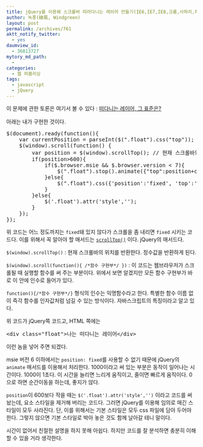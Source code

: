 ```yaml
---
title: jQuery를 이용해 스크롤바 따라다니는 레이어 만들기(IE6,IE7,IE8,크롬,사파리,파폭)
author: 녹풍(綠風, Windgreen)
layout: post
permalink: /archives/761
aktt_notify_twitter:
  - yes
daumview_id:
  - 36813727
mytory_md_path:
  - 
categories:
  - 웹 퍼블리싱
tags:
  - javascript
  - jQuery
---
```

<span style="line-height: 1.5em;">이 문제에 관한 토론은 여기서 볼 수 있다 : </span><a style="line-height: 1.5em;" href="http://forum.standardmag.org/viewtopic.php?id=513">떠다니는 레이어, 그 표준은?</a>

아래는 내가 구현한 것이다.

<pre class="brush:js">$(document).ready(function(){
    var currentPosition = parseInt($(".float").css("top"));
    $(window).scroll(function() {
        var position = $(window).scrollTop(); // 현재 스크롤바의 위치값을 반환합니다.
        if(position&gt;600){
        	if($.browser.msie && $.browser.version &lt; 7){
        		$(".float").stop().animate({"top":position+currentPosition-600+"px"},1000);
        	}else{
        		$(".float").css({'position':'fixed', 'top':'20px'});
        	}
        }else{
        	$('.float').attr('style','');
        }
    });
});</pre>

위 코드는 어느 정도까지는 `fixed`돼 있지 않다가 스크롤을 좀 내리면 `fixed` 시키는 코드다. 이를 위해서 꼭 알아야 할 매서드는 <a href="http://api.jquery.com/scrollTop/" target="_blank"><code>scrollTop()</code></a> 이다. jQuery의 매서드다.

`$(window).scrollTop()` : 현재 스크롤바의 위치를 반환한다. 정수값을 반환하게 된다.

`$(window).scroll(function(){ /*함수 구현부*/ })` : 이 코드는 웹브라우저가 스크롤될 때 실행할 함수를 써 주는 부분이다. 위에서 보면 알겠지만 모든 함수 구현부가 바로 이 안에 인수로 들어가 있다.

`function(){/*함수 구현부*/}` 형식의 인수는 익명함수라고 한다. 특별한 함수 이름 없이 즉각 함수를 인자값처럼 넘길 수 있는 방식이다. 자바스크립트의 특징이라고 알고 있다.

위 코드가 jQuery쪽 코드고, HTML 쪽에는

<pre class="brush:html">&lt;div class="float"&gt;나는 떠다니는 레이어&lt;/div&gt;</pre>

이런 놈을 넣어 주면 되겠다.

msie 버전 6 이하에서는 `position: fixed`를 사용할 수 없기 때문에 jQuery의 `animate` 매서드를 이용해서 처리한다. 1000이라고 써 있는 부분은 동작이 일어나는 시간이다. 1000이 1초다. 이 시간을 늘리면 느리게 움직이고, 줄이면 빠르게 움직이다. 0으로 하면 순간이동을 하는데, 좋지가 않다.

`position`이 600보다 작을 때는 `$('.float').attr('style','')` 이라고 코드를 써 놨는데, 요소 스타일을 제거해 버리는 코드다. 그러면 jQuery를 이용해 임의로 매긴 스타일이 모두 사라진다. 단, 이를 위해서는 기본 스타일은 모두 css 파일에 담아 두어야 한다. 그렇지 않으면 기본 스타일로 박아 놓은 것도 함께 날아갈 테니 말이다.

시간이 없어서 친절한 설명을 하지 못해 아쉽다. 하지만 코드를 잘 분석하면 충분히 이해할 수 있을 거라 생각한다.